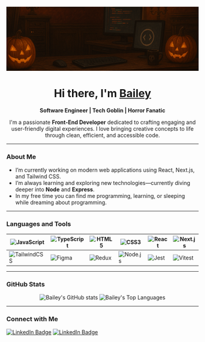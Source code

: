 <p align="center">
  <img src="assets/github-banner.png" alt="Halloween and Developer themed banner">
</p>

<h1 align="center">Hi there, I'm <a href="https://github.com/BaileyKH">Bailey</a></h1>
<p align="center">
  <strong>Software Engineer | Tech Goblin | Horror Fanatic</strong>
</p>

<p align="center">
  I'm a passionate <strong>Front-End Developer</strong> dedicated to crafting 
  engaging and user-friendly digital experiences. I love bringing creative 
  concepts to life through clean, efficient, and accessible code.
</p>

---

### About Me
- I’m currently working on modern web applications using React, Next.js, and Tailwind CSS.  
- I’m always learning and exploring new technologies—currently diving deeper into **Node** and **Express**.  
- In my free time you can find me programming, learning, or sleeping while dreaming about programming.

---

### Languages and Tools

| <img src="https://cdn.jsdelivr.net/gh/devicons/devicon/icons/javascript/javascript-original.svg" width="40px" alt="JavaScript"/> | <img src="https://cdn.jsdelivr.net/gh/devicons/devicon/icons/typescript/typescript-original.svg" width="40px" alt="TypeScript"/> | <img src="https://cdn.jsdelivr.net/gh/devicons/devicon/icons/html5/html5-original.svg" width="40px" alt="HTML5"/> | <img src="https://cdn.jsdelivr.net/gh/devicons/devicon/icons/css3/css3-original.svg" width="40px" alt="CSS3"/> | <img src="https://cdn.jsdelivr.net/gh/devicons/devicon/icons/react/react-original.svg" width="40px" alt="React"/> | <img src="https://cdn.jsdelivr.net/gh/devicons/devicon/icons/nextjs/nextjs-original.svg" width="40px" alt="Next.js"/> |
| --- | --- | --- | --- | --- | --- |
| <img src="https://cdn.jsdelivr.net/gh/devicons/devicon/icons/tailwindcss/tailwindcss-original-wordmark.svg" width="40px" alt="TailwindCSS"/> | <img src="https://cdn.jsdelivr.net/gh/devicons/devicon/icons/figma/figma-original.svg" width="40px" alt="Figma"/> | <img src="https://cdn.jsdelivr.net/gh/devicons/devicon/icons/redux/redux-original.svg" width="40px" alt="Redux"/> | <img src="https://cdn.jsdelivr.net/gh/devicons/devicon/icons/nodejs/nodejs-plain-wordmark.svg" width="40px" alt="Node.js"/> | <img src="https://cdn.jsdelivr.net/gh/devicons/devicon/icons/jest/jest-plain.svg" width="40px" alt="Jest"/> | <img src="https://cdn.jsdelivr.net/gh/devicons/devicon/icons/vitest/vitest-original.svg" width="40px" alt="Vitest"/> |

---

### GitHub Stats
<p align="center">
  <img 
       src="https://github-readme-stats.vercel.app/api?username=BaileyKH&show_icons=true&theme=tokyonight" 
       alt="Bailey's GitHub stats" 
       height="165" 
  />
  <img 
       src="https://github-readme-stats.vercel.app/api/top-langs/?username=BaileyKH&layout=compact&theme=tokyonight" 
       alt="Bailey's Top Languages" 
       height="165" 
  />
</p>

---

### Connect with Me
<p>
  <a href="https://www.linkedin.com/in/baileykh/"><img src="https://img.shields.io/badge/LinkedIn-Connect-CB1014?style=flat&logo=linkedin" alt="LinkedIn Badge"/></a>
  <a href="https://www.baileykh.dev/"><img src="https://img.shields.io/badge/Portfolio-CB1014" alt="LinkedIn Badge"/></a>
  <!-- Add or remove any social/portfolio links that you'd like -->
</p>

